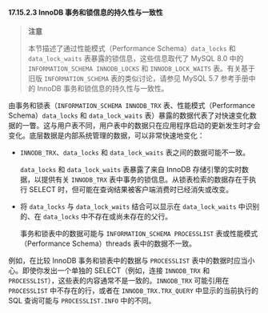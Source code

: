 #### 17.15.2.3 InnoDB 事务和锁信息的持久性与一致性

> **注意**
>
> 本节描述了通过性能模式（Performance Schema）`data_locks` 和 `data_lock_waits` 表暴露的锁信息，这些信息取代了 MySQL 8.0 中的 `INFORMATION_SCHEMA INNODB_LOCKS` 和 `INNODB_LOCK_WAITS` 表。有关基于旧版 `INFORMATION_SCHEMA` 表的类似讨论，请参见 MySQL 5.7 参考手册中的 InnoDB 事务和锁信息的持久性与一致性。

由事务和锁表（`INFORMATION_SCHEMA INNODB_TRX` 表、性能模式（Performance Schema）`data_locks` 和 `data_lock_waits` 表）暴露的数据代表了对快速变化数据的一瞥。这与用户表不同，用户表中的数据只在应用程序启动的更新发生时才会变化。底层数据是内部系统管理的数据，可以非常快速地变化：

- `INNODB_TRX`、`data_locks` 和 `data_lock_waits` 表之间的数据可能不一致。

  `data_locks` 和 `data_lock_waits` 表暴露了来自 InnoDB 存储引擎的实时数据，以提供有关 `INNODB_TRX` 表中事务的锁信息。从锁表检索的数据存在于执行 SELECT 时，但可能在查询结果被客户端消费时已经消失或改变。

- 将 `data_locks` 与 `data_lock_waits` 结合可以显示在 `data_lock_waits` 中识别的、在 `data_locks` 中不存在或尚未存在的父行。

  事务和锁表中的数据可能与 `INFORMATION_SCHEMA PROCESSLIST` 表或性能模式（Performance Schema）threads 表中的数据不一致。

例如，在比较 InnoDB 事务和锁表中的数据与 `PROCESSLIST` 表中的数据时应当小心。即使你发出一个单独的 SELECT（例如，连接 `INNODB_TRX` 和 `PROCESSLIST`），这些表的内容通常不是一致的。`INNODB_TRX` 可能引用在 `PROCESSLIST` 中不存在的行，或者在 `INNODB_TRX.TRX_QUERY` 中显示的当前执行的 SQL 查询可能与 `PROCESSLIST.INFO` 中的不同。